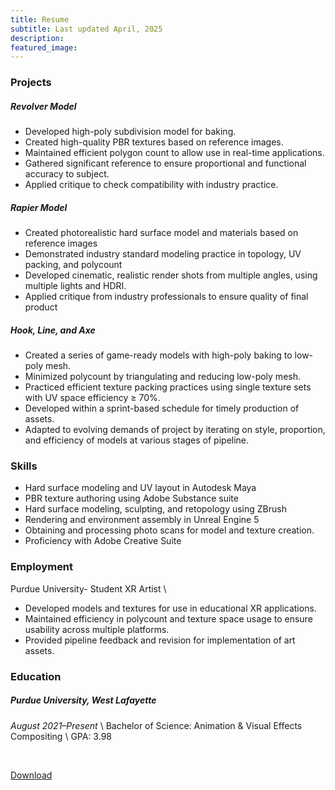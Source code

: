 ```yaml
---
title: Resume
subtitle: Last updated April, 2025
description:
featured_image: 
---
```



### Projects

##### Revolver Model

* Developed high-poly subdivision model for baking.
* Created high-quality PBR textures based on reference images.
* Maintained efficient polygon count to allow use in real-time applications.
* Gathered significant reference to ensure proportional and functional accuracy to subject.
* Applied critique to check compatibility with industry practice. 


##### Rapier Model

* Created photorealistic hard surface model and materials based on reference images
* Demonstrated industry standard modeling practice in topology, UV packing, and polycount
* Developed cinematic, realistic render shots from multiple angles, using multiple lights and HDRI.
* Applied critique from industry professionals to ensure quality of final product


##### Hook, Line, and Axe

* Created a series of game-ready models with high-poly baking to low-poly mesh.
* Minimized polycount by triangulating and reducing low-poly mesh.
* Practiced efficient texture packing practices using single texture sets with UV space efficiency ≥ 70%.
* Developed within a sprint-based schedule for timely production of assets.
* Adapted to evolving demands of project by iterating on style, proportion, and efficiency of models at various stages of pipeline.



### Skills

* Hard surface modeling and UV layout in Autodesk Maya
* PBR texture authoring using Adobe Substance suite
* Hard surface modeling, sculpting, and retopology using ZBrush
* Rendering and environment assembly in Unreal Engine 5
* Obtaining and processing photo scans for model and texture creation.
* Proficiency with Adobe Creative Suite 


### Employment

Purdue University- Student XR Artist \\
* Developed models and textures for use in educational XR applications.
* Maintained efficiency in polycount and texture space usage to ensure usability across multiple platforms.
* Provided pipeline feedback and revision for implementation of art assets.

### Education


##### Purdue University, West Lafayette

*August 2021–Present* \\
Bachelor of Science: Animation & Visual Effects Compositing \\
GPA: 3.98 

&nbsp;


<a href="https://example.com/" class="button button--large">Download</a>

